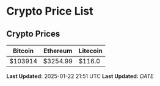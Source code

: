 # Crypto Price List

## Crypto Prices
| Bitcoin | Ethereum | Litecoin |
| ------- | -------- | -------- |
| $103914 | $3254.99 | $116.0 |
**Last Updated:** 2025-01-22 21:51 UTC
**Last Updated:** $DATE$
